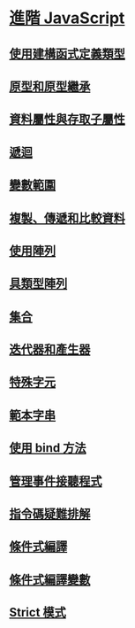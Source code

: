 # [進階 JavaScript](advanced-javascript.md)
## [使用建構函式定義類型](using-constructors-to-define-types.md)
## [原型和原型繼承](prototypes-and-prototype-inheritance.md)
## [資料屬性與存取子屬性](data-properties-and-accessor-properties.md)
## [遞迴](recursion-javascript.md)
## [變數範圍](variable-scope-javascript.md)
## [複製、傳遞和比較資料](copying-passing-and-comparing-data-javascript.md)
## [使用陣列](using-arrays-javascript.md)
## [具類型陣列](typed-arrays-javascript.md)
## [集合](collections-javascript.md)
## [迭代器和產生器](iterators-and-generators-javascript.md)
## [特殊字元](special-characters-javascript.md)
## [範本字串](template-strings-javascript.md)
## [使用 bind 方法](using-the-bind-method-javascript.md)
## [管理事件接聽程式](managing-event-listeners.md)
## [指令碼疑難排解](troubleshooting-your-scripts-javascript.md)
## [條件式編譯](conditional-compilation-javascript.md)
## [條件式編譯變數](conditional-compilation-variables-javascript.md)
## [Strict 模式](strict-mode-javascript.md)

